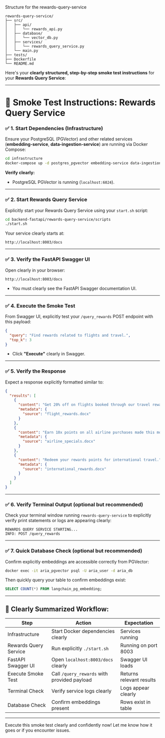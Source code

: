 Structure for the rewards-query-service

```
rewards-query-service/
├── src/
│   ├── api/
│   │   └── rewards_api.py
│   ├── database/
│   │   └── vector_db.py
│   ├── services/
│   │   └── rewards_query_service.py
│   └── main.py
├── tests/
├── Dockerfile
└── README.md
```

Here's your **clearly structured, step-by-step smoke test instructions** for your **Rewards Query Service**:

---

# 🚀 **Smoke Test Instructions: Rewards Query Service**

### ✅ **1. Start Dependencies (Infrastructure)**

Ensure your PostgreSQL (PGVector) and other related services (**embedding-service**, **data-ingestion-service**) are running via Docker Compose:

```bash
cd infrastructure
docker-compose up -d postgres_pgvector embedding-service data-ingestion-service
```

**Verify clearly:**
- PostgreSQL PGVector is running (`localhost:6024`).

---

### ✅ **2. Start Rewards Query Service**

Explicitly start your Rewards Query Service using your `start.sh` script:

```bash
cd backend-fastapi/rewards-query-service/scripts
./start.sh
```

Your service clearly starts at:
```
http://localhost:8003/docs
```

---

### ✅ **3. Verify the FastAPI Swagger UI**

Open clearly in your browser:

```
http://localhost:8003/docs
```

- You must clearly see the FastAPI Swagger documentation UI.

---

### ✅ **4. Execute the Smoke Test**

From Swagger UI, explicitly test your `/query_rewards` POST endpoint with this payload:

```json
{
  "query": "Find rewards related to flights and travel.",
  "top_k": 3
}
```

- Click **"Execute"** clearly in Swagger.

---

### ✅ **5. Verify the Response**

Expect a response explicitly formatted similar to:

```json
{
  "results": [
    {
      "content": "Get 20% off on flights booked through our travel rewards partner.",
      "metadata": {
        "source": "flight_rewards.docx"
      }
    },
    {
      "content": "Earn 10x points on all airline purchases made this month.",
      "metadata": {
        "source": "airline_specials.docx"
      }
    },
    {
      "content": "Redeem your rewards points for international travel.",
      "metadata": {
        "source": "international_rewards.docx"
      }
    }
  ]
}
```

---

### ✅ **6. Verify Terminal Output (optional but recommended)**

Check your terminal window running `rewards-query-service` to explicitly verify print statements or logs are appearing clearly:

```
REWARDS QUERY SERVICE STARTING...
INFO: POST /query_rewards
```

---

### ✅ **7. Quick Database Check (optional but recommended)**

Confirm explicitly embeddings are accessible correctly from PGVector:

```bash
docker exec -it aria_pgvector psql -U aria_user -d aria_db
```

Then quickly query your table to confirm embeddings exist:

```sql
SELECT COUNT(*) FROM langchain_pg_embedding;
```

---

## 🚩 **Clearly Summarized Workflow:**

| Step                      | Action                                                    | Expectation                  |
|---------------------------|-----------------------------------------------------------|------------------------------|
| Infrastructure            | Start Docker dependencies clearly                         | Services running             |
| Rewards Query Service     | Run explicitly `./start.sh`                               | Running on port 8003         |
| FastAPI Swagger UI        | Open `localhost:8003/docs` clearly                        | Swagger UI loads             |
| Execute Smoke Test        | Call `/query_rewards` with provided payload               | Returns relevant results     |
| Terminal Check            | Verify service logs clearly                               | Logs appear clearly          |
| Database Check            | Confirm embeddings present                                | Rows exist in table          |

---

Execute this smoke test clearly and confidently now! Let me know how it goes or if you encounter issues.